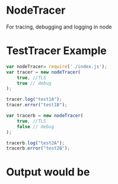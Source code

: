 # NodeTracer
 For tracing, debugging and logging in node


# TestTracer Example
```javascript
var nodeTracer= require('./index.js');
var tracer = new nodeTracer(
    true, //TLS
    true // debug
);

tracer.log("test1A");
tracer.error("test1B");

var tracerb = new nodeTracer(
    true, //TLS
    false // debug
);

tracerb.log("test2A");
tracerb.error("test2B");
```
# Output would be

